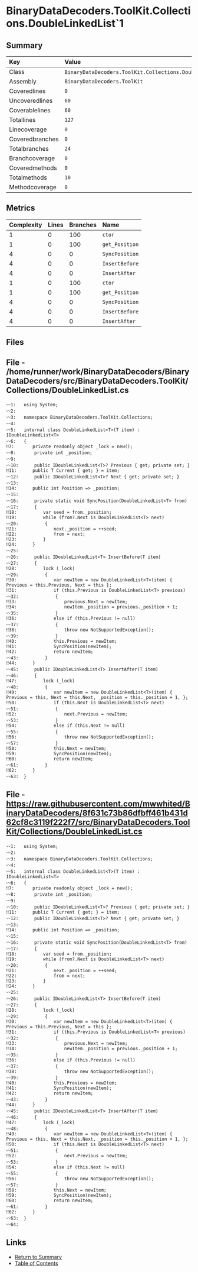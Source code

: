 ﻿# BinaryDataDecoders.ToolKit.Collections.DoubleLinkedList`1

## Summary

| Key             | Value                                                       |
| :-------------- | :---------------------------------------------------------- |
| Class           | `BinaryDataDecoders.ToolKit.Collections.DoubleLinkedList`1` |
| Assembly        | `BinaryDataDecoders.ToolKit`                                |
| Coveredlines    | `0`                                                         |
| Uncoveredlines  | `60`                                                        |
| Coverablelines  | `60`                                                        |
| Totallines      | `127`                                                       |
| Linecoverage    | `0`                                                         |
| Coveredbranches | `0`                                                         |
| Totalbranches   | `24`                                                        |
| Branchcoverage  | `0`                                                         |
| Coveredmethods  | `0`                                                         |
| Totalmethods    | `10`                                                        |
| Methodcoverage  | `0`                                                         |

## Metrics

| Complexity | Lines | Branches | Name           |
| :--------- | :---- | :------- | :------------- |
| 1          | 0     | 100      | `ctor`         |
| 1          | 0     | 100      | `get_Position` |
| 4          | 0     | 0        | `SyncPosition` |
| 4          | 0     | 0        | `InsertBefore` |
| 4          | 0     | 0        | `InsertAfter`  |
| 1          | 0     | 100      | `ctor`         |
| 1          | 0     | 100      | `get_Position` |
| 4          | 0     | 0        | `SyncPosition` |
| 4          | 0     | 0        | `InsertBefore` |
| 4          | 0     | 0        | `InsertAfter`  |

## Files

## File - /home/runner/work/BinaryDataDecoders/BinaryDataDecoders/src/BinaryDataDecoders.ToolKit/Collections/DoubleLinkedList.cs

```CSharp
〰1:   using System;
〰2:   
〰3:   namespace BinaryDataDecoders.ToolKit.Collections;
〰4:   
〰5:   internal class DoubleLinkedList<T>(T item) : IDoubleLinkedList<T>
〰6:   {
‼7:       private readonly object _lock = new();
〰8:       private int _position;
〰9:   
〰10:      public IDoubleLinkedList<T>? Previous { get; private set; }
‼11:      public T Current { get; } = item;
〰12:      public IDoubleLinkedList<T>? Next { get; private set; }
〰13:  
‼14:      public int Position => _position;
〰15:  
〰16:      private static void SyncPosition(DoubleLinkedList<T> from)
〰17:      {
‼18:          var seed = from._position;
‼19:          while (from?.Next is DoubleLinkedList<T> next)
〰20:          {
‼21:              next._position = ++seed;
‼22:              from = next;
‼23:          }
‼24:      }
〰25:  
〰26:      public IDoubleLinkedList<T> InsertBefore(T item)
〰27:      {
‼28:          lock (_lock)
〰29:          {
‼30:              var newItem = new DoubleLinkedList<T>(item) { Previous = this.Previous, Next = this };
‼31:              if (this.Previous is DoubleLinkedList<T> previous)
〰32:              {
‼33:                  previous.Next = newItem;
‼34:                  newItem._position = previous._position + 1;
〰35:              }
‼36:              else if (this.Previous != null)
〰37:              {
‼38:                  throw new NotSupportedException();
〰39:              }
‼40:              this.Previous = newItem;
‼41:              SyncPosition(newItem);
‼42:              return newItem;
〰43:          }
‼44:      }
〰45:      public IDoubleLinkedList<T> InsertAfter(T item)
〰46:      {
‼47:          lock (_lock)
〰48:          {
‼49:              var newItem = new DoubleLinkedList<T>(item) { Previous = this, Next = this.Next, _position = this._position + 1, };
‼50:              if (this.Next is DoubleLinkedList<T> next)
〰51:              {
‼52:                  next.Previous = newItem;
〰53:              }
‼54:              else if (this.Next != null)
〰55:              {
‼56:                  throw new NotSupportedException();
〰57:              }
‼58:              this.Next = newItem;
‼59:              SyncPosition(newItem);
‼60:              return newItem;
〰61:          }
‼62:      }
〰63:  }
```

## File - https://raw.githubusercontent.com/mwwhited/BinaryDataDecoders/8f631c73b86dfbff461b431d62cf8c3119f222f7/src/BinaryDataDecoders.ToolKit/Collections/DoubleLinkedList.cs

```CSharp
〰1:   using System;
〰2:   
〰3:   namespace BinaryDataDecoders.ToolKit.Collections;
〰4:   
〰5:   internal class DoubleLinkedList<T>(T item) : IDoubleLinkedList<T>
〰6:   {
‼7:       private readonly object _lock = new();
〰8:       private int _position;
〰9:   
〰10:      public IDoubleLinkedList<T>? Previous { get; private set; }
‼11:      public T Current { get; } = item;
〰12:      public IDoubleLinkedList<T>? Next { get; private set; }
〰13:  
‼14:      public int Position => _position;
〰15:  
〰16:      private static void SyncPosition(DoubleLinkedList<T> from)
〰17:      {
‼18:          var seed = from._position;
‼19:          while (from?.Next is DoubleLinkedList<T> next)
〰20:          {
‼21:              next._position = ++seed;
‼22:              from = next;
‼23:          }
‼24:      }
〰25:  
〰26:      public IDoubleLinkedList<T> InsertBefore(T item)
〰27:      {
‼28:          lock (_lock)
〰29:          {
‼30:              var newItem = new DoubleLinkedList<T>(item) { Previous = this.Previous, Next = this };
‼31:              if (this.Previous is DoubleLinkedList<T> previous)
〰32:              {
‼33:                  previous.Next = newItem;
‼34:                  newItem._position = previous._position + 1;
〰35:              }
‼36:              else if (this.Previous != null)
〰37:              {
‼38:                  throw new NotSupportedException();
〰39:              }
‼40:              this.Previous = newItem;
‼41:              SyncPosition(newItem);
‼42:              return newItem;
〰43:          }
‼44:      }
〰45:      public IDoubleLinkedList<T> InsertAfter(T item)
〰46:      {
‼47:          lock (_lock)
〰48:          {
‼49:              var newItem = new DoubleLinkedList<T>(item) { Previous = this, Next = this.Next, _position = this._position + 1, };
‼50:              if (this.Next is DoubleLinkedList<T> next)
〰51:              {
‼52:                  next.Previous = newItem;
〰53:              }
‼54:              else if (this.Next != null)
〰55:              {
‼56:                  throw new NotSupportedException();
〰57:              }
‼58:              this.Next = newItem;
‼59:              SyncPosition(newItem);
‼60:              return newItem;
〰61:          }
‼62:      }
〰63:  }
〰64:  
```

## Links

* [Return to Summary](Summary.md)
* [Table of Contents](../TOC.md)

